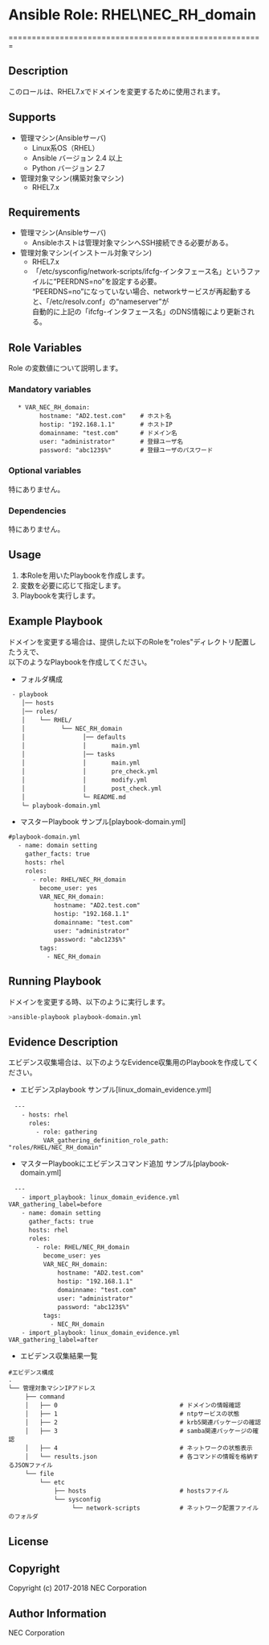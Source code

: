 # Ansible Role: RHEL\NEC\_RH\_domain
=======================================================

## Description

このロールは、RHEL7.xでドメインを変更するために使用されます。

## Supports

- 管理マシン(Ansibleサーバ)  
  * Linux系OS（RHEL）
  * Ansible バージョン 2.4 以上
  * Python バージョン 2.7  
- 管理対象マシン(構築対象マシン)  
  * RHEL7.x

## Requirements

- 管理マシン(Ansibleサーバ)  
  * Ansibleホストは管理対象マシンへSSH接続できる必要がある。
- 管理対象マシン(インストール対象マシン)  
  * RHEL7.x
  * 「/etc/sysconfig/network-scripts/ifcfg-インタフェース名」というファイルに“PEERDNS=no”を設定する必要。  
   “PEERDNS=no”になっていない場合、networkサービスが再起動すると、「/etc/resolv.conf」の“nameserver”が  
   自動的に上記の「ifcfg-インタフェース名」のDNS情報により更新される。

## Role Variables
Role の変数値について説明します。

### Mandatory variables
~~~
　 * VAR_NEC_RH_domain:
　       hostname: "AD2.test.com"    # ホスト名
　       hostip: "192.168.1.1"       # ホストIP
　       domainname: "test.com"      # ドメイン名
　       user: "administrator"       # 登録ユーザ名
　       password: "abc123$%"        # 登録ユーザのパスワード
~~~

### Optional variables  
特にありません。

### Dependencies  
特にありません。

## Usage  

1. 本Roleを用いたPlaybookを作成します。  
2. 変数を必要に応じて指定します。  
3. Playbookを実行します。  

## Example Playbook

ドメインを変更する場合は、提供した以下のRoleを"roles"ディレクトリ配置したうえで、  
以下のようなPlaybookを作成してください。  

- フォルダ構成  
~~~
 - playbook
　  │── hosts
　  │── roles/
　  │    └── RHEL/
　  │          └── NEC_RH_domain
　  │                │── defaults
　  │                │       main.yml
　  │                │── tasks
　  │                │       main.yml
　  │                │       pre_check.yml
　  │                │       modify.yml
　  │                │       post_check.yml
　  │                └─ README.md
　  └─ playbook-domain.yml
~~~

- マスターPlaybook サンプル[playbook-domain.yml]
~~~
#playbook-domain.yml
　 - name: domain setting 
　   gather_facts: true
　   hosts: rhel
　   roles:  
　     - role: RHEL/NEC_RH_domain
　       become_user: yes
　       VAR_NEC_RH_domain:
　           hostname: "AD2.test.com"
　           hostip: "192.168.1.1"
　           domainname: "test.com"
　           user: "administrator"
　           password: "abc123$%"
　       tags:
　         - NEC_RH_domain
~~~

## Running Playbook

ドメインを変更する時、以下のように実行します。

~~~sh
>ansible-playbook playbook-domain.yml
~~~

## Evidence Description

エビデンス収集場合は、以下のようなEvidence収集用のPlaybookを作成してください。  

- エビデンスplaybook サンプル[linux\_domain\_evidence.yml]
~~~
　---
　  - hosts: rhel
　    roles:
　      - role: gathering
　        VAR_gathering_definition_role_path: "roles/RHEL/NEC_RH_domain"
~~~

- マスターPlaybookにエビデンスコマンド追加 サンプル[playbook-domain.yml]
~~~
　---
　  - import_playbook: linux_domain_evidence.yml VAR_gathering_label=before
　  - name: domain setting
　    gather_facts: true
　    hosts: rhel
　    roles:
　      - role: RHEL/NEC_RH_domain
　        become_user: yes
　        VAR_NEC_RH_domain:
　            hostname: "AD2.test.com"
　            hostip: "192.168.1.1"
　            domainname: "test.com"
　            user: "administrator"
　            password: "abc123$%"
　        tags:
　          - NEC_RH_domain
　  - import_playbook: linux_domain_evidence.yml VAR_gathering_label=after
~~~

- エビデンス収集結果一覧
~~~
#エビデンス構成
.
└── 管理対象マシンIPアドレス
　   ├── command
　   │   ├── 0                                  # ドメインの情報確認
　   │   ├── 1                                  # ntpサービスの状態
　   │   ├── 2                                  # krb5関連パッケージの確認
　   │   ├── 3                                  # samba関連パッケージの確認
　   │   ├── 4                                  # ネットワークの状態表示
　   │   └── results.json                       # 各コマンドの情報を格納するJSONファイル
　   └── file
　       └── etc
　           ├── hosts                          # hostsファイル
　           └── sysconfig
　                └── network-scripts           # ネットワーク配置ファイルのフォルダ
~~~

## License

## Copyright

Copyright (c) 2017-2018 NEC Corporation

## Author Information

NEC Corporation
